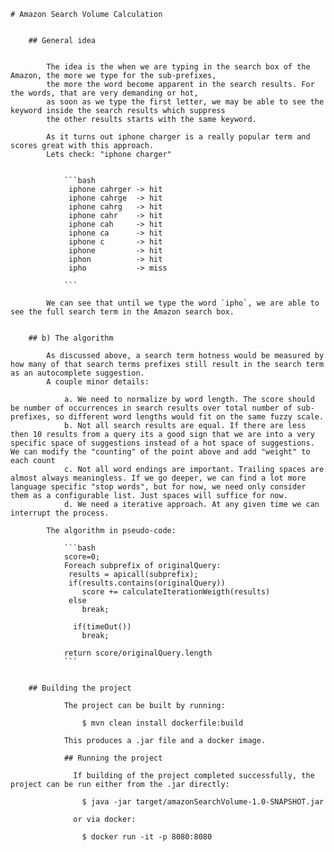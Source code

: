     
    # Amazon Search Volume Calculation   
    
      
        ## General idea
        
        
            The idea is the when we are typing in the search box of the Amazon, the more we type for the sub-prefixes,
            the more the word become apparent in the search results. For the words, that are very demanding or hot, 
            as soon as we type the first letter, we may be able to see the keyword inside the search results which suppress
            the other results starts with the same keyword.    
            
            As it turns out iphone charger is a really popular term and scores great with this approach.  
            Lets check: "iphone charger"  
            
        
                ```bash  
                 iphone cahrger -> hit  
                 iphone cahrge  -> hit  
                 iphone cahrg   -> hit  
                 iphone cahr    -> hit   
                 iphone cah     -> hit  
                 iphone ca      -> hit  
                 iphone c       -> hit  
                 iphone         -> hit  
                 iphon          -> hit  
                 ipho           -> miss  
                    
                ```  
        
            We can see that until we type the word `ipho`, we are able to see the full search term in the Amazon search box.  
          
          
        ## b) The algorithm
          
            As discussed above, a search term hotness would be measured by how many of that search terms prefixes still result in the search term as an autocomplete suggestion.  
            A couple minor details:  
            
                a. We need to normalize by word length. The score should be number of occurrences in search results over total number of sub-prefixes, so different word lengths would fit on the same fuzzy scale.  
                b. Not all search results are equal. If there are less then 10 results from a query its a good sign that we are into a very specific space of suggestions instead of a hot space of suggestions. We can modify the "counting" of the point above and add "weight" to each count  
                c. Not all word endings are important. Trailing spaces are almost always meaningless. If we go deeper, we can find a lot more language specific "stop words", but for now, we need only consider them as a configurable list. Just spaces will suffice for now.  
                d. We need a iterative approach. At any given time we can interrupt the process.  
              
            The algorithm in pseudo-code:  
                
                ```bash  
                score=0;  
                Foreach subprefix of originalQuery:  
                 results = apicall(subprefix); 
                 if(results.contains(originalQuery))
                    score += calculateIterationWeigth(results)  
                 else  
                    break;  
                 
                  if(timeOut())  
                    break;    
                    
                return score/originalQuery.length  
                ```  
    
       
        ## Building the project  
                  
                The project can be built by running:
                  
                    $ mvn clean install dockerfile:build 
                   
                This produces a .jar file and a docker image.  
              
                ## Running the project  
                  
                  If building of the project completed successfully, the project can be run either from the .jar directly:  
                   
                    $ java -jar target/amazonSearchVolume-1.0-SNAPSHOT.jar  
                 
                  or via docker:
                   
                    $ docker run -it -p 8080:8080  